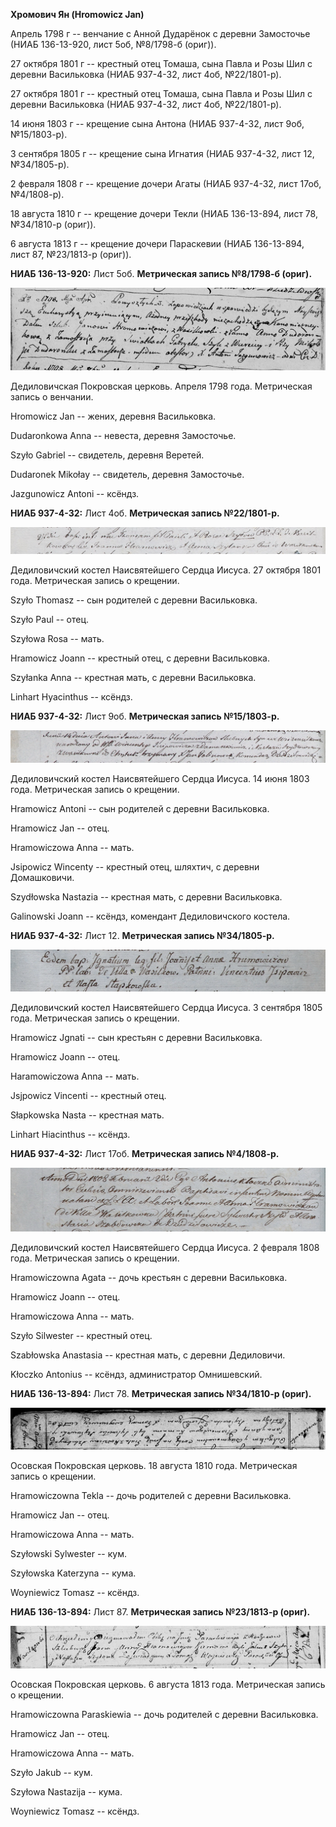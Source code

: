 **Хромович Ян (Hromowicz Jan)**

Апрель 1798 г -- венчание с Анной Дударёнок с деревни Замосточье (НИАБ
136-13-920, лист 5об, №8/1798-б (ориг)).

27 октября 1801 г -- крестный отец Томаша, сына Павла и Розы Шил с
деревни Васильковка (НИАБ 937-4-32, лист 4об, №22/1801-р).

27 октября 1801 г -- крестный отец Томаша, сына Павла и Розы Шил с
деревни Васильковка (НИАБ 937-4-32, лист 4об, №22/1801-р).

14 июня 1803 г -- крещение сына Антона (НИАБ 937-4-32, лист 9об,
№15/1803-р).

3 сентября 1805 г -- крещение сына Игнатия (НИАБ 937-4-32, лист 12,
№34/1805-р).

2 февраля 1808 г -- крещение дочери Агаты (НИАБ 937-4-32, лист 17об,
№4/1808-р).

18 августа 1810 г -- крещение дочери Текли (НИАБ 136-13-894, лист 78,
№34/1810-р (ориг)).

6 августа 1813 г -- крещение дочери Параскевии (НИАБ 136-13-894, лист
87, №23/1813-р (ориг)).

**НИАБ 136-13-920:** Лист 5об. **Метрическая запись №8/1798-б (ориг).**

![](./media/b43313cd10777c5634a393fd62a02c609be9924e.png)

Дедиловичская Покровская церковь. Апреля 1798 года. Метрическая запись о
венчании.

Hromowicz Jan -- жених, деревня Васильковка.

Dudaronkowa Anna -- невеста, деревня Замосточье.

Szyło Gabriel -- свидетель, деревня Веретей.

Dudaronek Mikołay -- свидетель, деревня Замосточье.

Jazgunowicz Antoni -- ксёндз.

**НИАБ 937-4-32:** Лист 4об. **Метрическая запись №22/1801-р.**

![](./media/3418ff1362fba74d316750b827bddb2fc69ccec1.png)

Дедиловичский костел Наисвятейшего Сердца Иисуса. 27 октября 1801 года.
Метрическая запись о крещении.

Szyło Thomasz -- сын родителей с деревни Васильковка.

Szyło Paul -- отец.

Szyłowa Rosa -- мать.

Hramowicz Joann -- крестный отец, с деревни Васильковка.

Szyłanka Anna -- крестная мать, с деревни Васильковка.

Linhart Hyacinthus -- ксёндз.

**НИАБ 937-4-32:** Лист 9об. **Метрическая запись №15/1803-р.**

![](./media/36d3ded84f4b89faefb4d6f2844ac6121b1ddccd.png)

Дедиловичский костел Наисвятейшего Сердца Иисуса. 14 июня 1803 года.
Метрическая запись о крещении.

Hramowicz Antoni -- сын родителей с деревни Васильковка.

Hramowicz Jan -- отец.

Hramowiczowa Anna -- мать.

Jsipowicz Wincenty -- крестный отец, шляхтич, с деревни Домашковичи.

Szydłowska Nastazia -- крестная мать, с деревни Васильковка.

Galinowski Joann -- ксёндз, комендант Дедиловичского костела.

**НИАБ 937-4-32:** Лист 12. **Метрическая запись №34/1805-р.**

![](./media/473b653ad2179d7b386065cb6fd45b6fe326690f.png)

Дедиловичский костел Наисвятейшего Сердца Иисуса. 3 сентября 1805 года.
Метрическая запись о крещении.

Hramowicz Jgnati -- сын крестьян с деревни Васильковка.

Hramowicz Joann -- отец.

Haramowiczowa Anna -- мать.

Jsjpowicz Vincenti -- крестный отец.

Słapkowska Nasta -- крестная мать.

Linhart Hiacinthus -- ксёндз.

**НИАБ 937-4-32:** Лист 17об. **Метрическая запись №4/1808-р.**

![](./media/cb72b90290b49335bda1b0f67628219664846441.png)

Дедиловичский костел Наисвятейшего Сердца Иисуса. 2 февраля 1808 года.
Метрическая запись о крещении.

Hramowiczowna Agata -- дочь крестьян с деревни Васильковка.

Hramowicz Joann -- отец.

Hramowiczowa Anna -- мать.

Szyło Silwester -- крестный отец.

Szabłowska Anastasia -- крестная мать, с деревни Дедиловичи.

Kłoczko Antonius -- ксёндз, администратор Омнишевский.

**НИАБ 136-13-894:** Лист 78. **Метрическая запись №34/1810-р (ориг).**

![](./media/50e8da66982e7584b2b323341c23238595c5ae7b.png)

Осовская Покровская церковь. 18 августа 1810 года. Метрическая запись о
крещении.

Hramowiczowna Tekla -- дочь родителей с деревни Васильковка.

Hramowicz Jan -- отец.

Hramowiczowa Anna -- мать.

Szyłowski Sylwester -- кум.

Szyłowska Katerzyna -- кума.

Woyniewicz Tomasz -- ксёндз.

**НИАБ 136-13-894:** Лист 87. **Метрическая запись №23/1813-р (ориг).**

![](./media/8355046090ac2d9d31431d69d604a8349f82ac37.png)

Осовская Покровская церковь. 6 августа 1813 года. Метрическая запись о
крещении.

Hramowiczowna Paraskiewia -- дочь родителей с деревни Васильковка.

Hramowicz Jan -- отец.

Hramowiczowa Anna -- мать.

Szyło Jakub -- кум.

Szyłowa Nastazija -- кума.

Woyniewicz Tomasz -- ксёндз.
